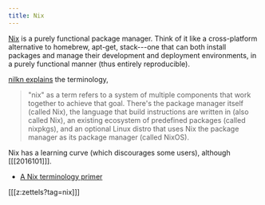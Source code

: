 ```yaml
---
title: Nix
---
```


[Nix](https://nixos.org/nix/) is a purely functional package manager. Think of it like a cross-platform alternative to homebrew, apt-get, stack---one that can both install packages and manage their development and deployment environments, in a purely functional manner (thus entirely reproducible).

[nilkn explains](https://news.ycombinator.com/item?id=23253664) the terminology,

> "nix" as a term refers to a system of multiple components that work together to achieve that goal. There's the package manager itself (called Nix), the language that build instructions are written in (also called Nix), an existing ecosystem of predefined packages (called nixpkgs), and an optional Linux distro that uses Nix the package manager as its package manager (called NixOS).

Nix has a learning curve (which discourages some users), although [[[2016101]]].

* [A Nix terminology primer](https://stephank.nl/p/2020-06-01-a-nix-primer-by-a-newcomer.html)

[[[z:zettels?tag=nix]]]
